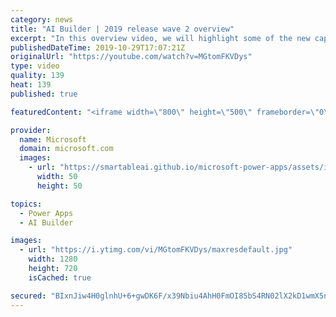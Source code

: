 ```yaml
---
category: news
title: "AI Builder | 2019 release wave 2 overview"
excerpt: "In this overview video, we will highlight some of the new capabilities included in the latest update to AI Builder within Power Apps that will help you plan and prepare for the upcoming updates with confidence.     Here are the capabilities covered:  • Building AI models  • Managing and sharing AI models"
publishedDateTime: 2019-10-29T17:07:21Z
originalUrl: "https://youtube.com/watch?v=MGtomFKVDys"
type: video
quality: 139
heat: 139
published: true

featuredContent: "<iframe width=\"800\" height=\"500\" frameborder=\"0\" src=\"https://www.youtube.com/embed/MGtomFKVDys\" allow=\"accelerometer; autoplay; encrypted-media; gyroscope; picture-in-picture\" allowfullscreen></iframe>"

provider:
  name: Microsoft
  domain: microsoft.com
  images:
    - url: "https://smartableai.github.io/microsoft-power-apps/assets/images/organizations/microsoft.com-50x50.jpg"
      width: 50
      height: 50

topics:
  - Power Apps
  - AI Builder

images:
  - url: "https://i.ytimg.com/vi/MGtomFKVDys/maxresdefault.jpg"
    width: 1280
    height: 720
    isCached: true

secured: "BIxnJiw4H0glnhU+6+gwDK6F/x39Nbiu4AhH0FmOI85bS4RN02lX2kD1wmX5nqzvfYWx/iFMJeiOBSXpTlCegxsPuntnHkztiIm7HDP/zLRd/h7U8upCjxwUEbtEABY2pcnlaH5xvdM0GThkDu8RYJhKVtCl1dSihR+ujQ/+7O0qdxNpqesbzYkweCoDIXerhRU8tXLsOF5SCY9WTvHlUE+AIB1T8ErjTJLGrXn/69/l2WRWuf0qaboY6sI7gbjbbA8MrfoN69qxPZZgeffN7XF0R5N/AzQcf9V5RRYiohs/hsSp0yTBjjwYRfb4U+IwbzwrkGjeMl7Jm0wZYRAmRMUQcTXgAUHvO1eBlXNe70CJQ+LAtnytdkl5QRjxlH2EcLKKAc2UGD02IcrT57VjzgGa+GLY8Bt5Z6P4arkWSuyEJjJs3irgFzHa63/HoA23;dxXoAbTDZQDsIulCH+Ge5w=="
---
```


